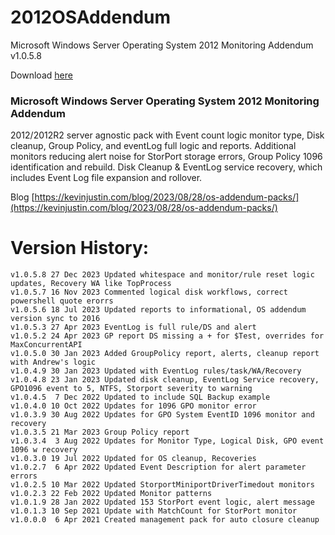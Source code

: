 # 2012OSAddendum
Microsoft Windows Server Operating System 2012 Monitoring Addendum v1.0.5.8

Download [here](https://github.com/theKevinJustin/2012OSAddendum/blob/main/Microsoft.Windows.Server.Operating.System.2012.Monitoring.Addendum.xml)

### Microsoft Windows Server Operating System 2012 Monitoring Addendum
2012/2012R2 server agnostic pack with Event count logic monitor type, Disk cleanup, Group Policy, and eventLog full logic and reports.  Additional monitors reducing alert noise for StorPort storage errors, Group Policy 1096 identification and rebuild.  Disk Cleanup & EventLog service recovery, which includes Event Log file expansion and rollover.

Blog [https://kevinjustin.com/blog/2023/08/28/os-addendum-packs/](https://kevinjustin.com/blog/2023/08/28/os-addendum-packs/)

# Version History:
```
v1.0.5.8 27 Dec 2023 Updated whitespace and monitor/rule reset logic updates, Recovery WA like TopProcess
v1.0.5.7 16 Nov 2023 Commented logical disk workflows, correct powershell quote erorrs
v1.0.5.6 18 Jul 2023 Updated reports to informational, OS addendum version sync to 2016
v1.0.5.3 27 Apr 2023 EventLog is full rule/DS and alert
v1.0.5.2 24 Apr 2023 GP report DS missing a + for $Test, overrides for MaxConcurrentAPI
v1.0.5.0 30 Jan 2023 Added GroupPolicy report, alerts, cleanup report with Andrew's logic
v1.0.4.9 30 Jan 2023 Updated with EventLog rules/task/WA/Recovery
v1.0.4.8 23 Jan 2023 Updated disk cleanup, EventLog Service recovery, GPO1096 event to 5, NTFS, Storport severity to warning
v1.0.4.5  7 Dec 2022 Updated to include SQL Backup example
v1.0.4.0 10 Oct 2022 Updates for 1096 GPO monitor error
v1.0.3.9 30 Aug 2022 Updates for GPO System EventID 1096 monitor and recovery
v1.0.3.5 21 Mar 2023 Group Policy report
v1.0.3.4  3 Aug 2022 Updates for Monitor Type, Logical Disk, GPO event 1096 w recovery
v1.0.3.0 19 Jul 2022 Updated for OS cleanup, Recoveries
v1.0.2.7  6 Apr 2022 Updated Event Description for alert parameter errors
v1.0.2.5 10 Mar 2022 Updated StorportMiniportDriverTimedout monitors
v1.0.2.3 22 Feb 2022 Updated Monitor patterns
v1.0.1.9 28 Jan 2022 Updated 153 StorPort event logic, alert message
v1.0.1.3 10 Sep 2021 Update with MatchCount for StorPort monitor
v1.0.0.0  6 Apr 2021 Created management pack for auto closure cleanup
```
